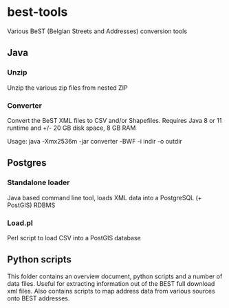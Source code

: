 # best-tools

Various BeST (Belgian Streets and Addresses) conversion tools

## Java 
### Unzip

Unzip the various zip files from nested ZIP

### Converter

Convert the BeST XML files to CSV and/or Shapefiles.
Requires Java 8 or 11 runtime and +/- 20 GB disk space, 8 GB RAM

Usage: java -Xmx2536m -jar converter -BWF -i indir -o outdir

## Postgres
### Standalone loader

Java based command line tool, loads XML data into a PostgreSQL (+ PostGIS) RDBMS

### Load.pl

Perl script to load CSV into a PostGIS database

## Python scripts

This folder contains an overview document, python scripts and a number of data files.
Useful for extracting information out of the BEST full download xml files.
Also contains scripts to map address data from various sources onto BEST addresses.  
